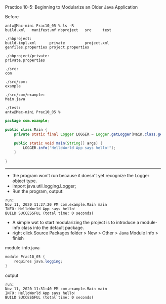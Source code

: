 Practice 10-5: Beginning to Modularize an Older Java Application

Before 
``` console 
antw@Mac-mini Prac10_05 % ls -R
build.xml	manifest.mf	nbproject	src		test

./nbproject:
build-impl.xml		private			project.xml
genfiles.properties	project.properties

./nbproject/private:
private.properties

./src:
com

./src/com:
example

./src/com/example:
Main.java

./test:
antw@Mac-mini Prac10_05 % 
```
``` java
package com.example;

public class Main {
    private static final Logger LOGGER = Logger.getLogger(Main.class.getName());

    public static void main(String[] args) {
        LOGGER.info("HelloWorld App says hello!");
    }
    
}

```
---
- the program won't run because it doesn't yet recognize the Logger object type.
- import java.util.logging.Logger;
- Run the program, output:
``` console
run:
Nov 11, 2020 11:27:20 PM com.example.Main main
INFO: HelloWorld App says hello!
BUILD SUCCESSFUL (total time: 0 seconds)
```
- A simple wat to start modularizing the project is to introduce a module-info class into the default package.
- right click Source Packages folder > New > Other > Java Module Info > finish

module-info.java
``` java
module Prac10_05 {
    requires java.logging;
}
```
output
``` console
run:
Nov 11, 2020 11:31:40 PM com.example.Main main
INFO: HelloWorld App says hello!
BUILD SUCCESSFUL (total time: 0 seconds)
```
